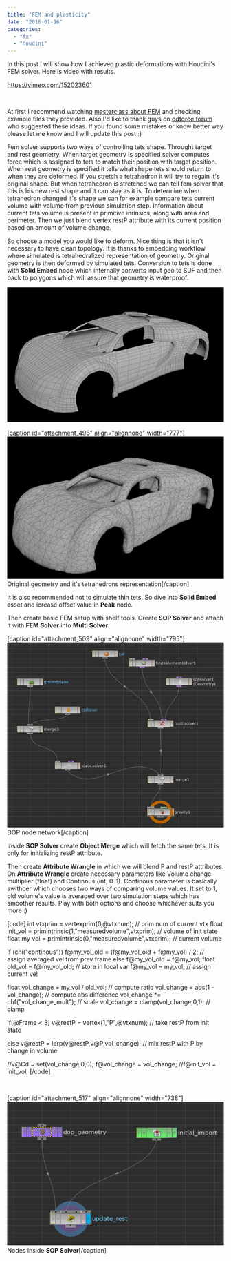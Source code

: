 ```yaml
---
title: "FEM and plasticity"
date: "2016-01-16"
categories: 
  - "fx"
  - "houdini"
---
```


In this post I will show how I achieved plastic deformations with Houdini's FEM solver. Here is video with results.

https://vimeo.com/152023601

 

At first I recommend watching [masterclass about FEM](https://vimeo.com/86125312) and checking example files they provided. Also I'd like to thank guys on [odforce forum](http://forums.odforce.net/topic/24208-h15-cloth-plastic-deformation/) who suggested these ideas. If you found some mistakes or know better way please let me know and I will update this post :)

Fem solver supports two ways of controlling tets shape. Throught target and rest geometry. When target geometry is specified solver computes force which is assigned to tets to match their position with target position. When rest geometry is specified it tells what shape tets should return to when they are deformed. If you stretch a tetrahedron it will try to regain it's original shape. But when tetrahedron is stretched we can tell fem solver that this is his new rest shape and it can stay as it is. To determine when tetrahedron changed it's shape we can for example compare tets current volume with volume from previous simulation step. Information about current tets volume is present in primitive inrinsics, along with area and perimeter. Then we just blend vertex restP attribute with its current position based on amount of volume change.

So choose a model you would like to deform. Nice thing is that it isn't necessary to have clean topology. It is thanks to embedding workflow where simulated is tetrahedralized representation of geometry. Original geometry is then deformed by simulated tets. Conversion to tets is done with **Solid Embed** node which internally converts input geo to SDF and then back to polygons which will assure that geometry is waterproof.

![car](images/car.jpg)

\[caption id="attachment\_496" align="alignnone" width="777"\]![car_tets](images/car_tets.jpg) Original geometry and it's tetrahedrons representation\[/caption\]

It is also recommended not to simulate thin tets. So dive into **Solid Embed** asset and icrease offset value in **Peak** node.

Then create basic FEM setup with shelf tools. Create **SOP Solver** and attach it with **FEM Solver** into **Multi Solver**.

\[caption id="attachment\_509" align="alignnone" width="795"\]![nodes](images/nodes.jpg) DOP node network\[/caption\]

Inside **SOP Solver** create **Object Merge** which will fetch the same tets. It is only for initializing restP attribute.

Then create **Attribute Wrangle** in which we will blend P and restP attributes. On **Attribute Wrangle** create necessary parameters like Volume change multiplier (float) and Continous (int, 0-1). Continous parameter is basically swithcer which chooses two ways of comparing volume values. It set to 1, old volume's value is averaged over two simulation steps which has smoother results. Play with both options and choose whichever suits you more :)

\[code\] int vtxprim = vertexprim(0,@vtxnum); // prim num of current vtx float init\_vol = primintrinsic(1,"measuredvolume",vtxprim); // volume of init state float my\_vol = primintrinsic(0,"measuredvolume",vtxprim); // current volume

if (chi("continous")) f@my\_vol\_old = (f@my\_vol\_old + f@my\_vol) / 2; // assign averaged vel from prev frame else f@my\_vol\_old = f@my\_vol; float old\_vol = f@my\_vol\_old; // store in local var f@my\_vol = my\_vol; // assign current vel

float vol\_change = my\_vol / old\_vol; // compute ratio vol\_change = abs(1 - vol\_change); // compute abs difference vol\_change \*= chf("vol\_change\_mult"); // scale vol\_change = clamp(vol\_change,0,1); // clamp

if(@Frame < 3) v@restP = vertex(1,"P",@vtxnum); // take restP from init state

else v@restP = lerp(v@restP,v@P,vol\_change); // mix restP with P by change in volume

//v@Cd = set(vol\_change,0,0); f@vol\_change = vol\_change; //f@init\_vol = init\_vol; \[/code\]

 

\[caption id="attachment\_517" align="alignnone" width="738"\]![nodes_sop](images/nodes_sop.jpg) Nodes inside **SOP Solver**\[/caption\]
